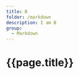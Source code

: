 ```yaml
---
title: B
folder: /markdown
description: I am B
group:
  - Markdown
---
```


<link rel="stylesheet" href="style.css" />

# {{page.title}}

<script src="index.js"></script>
